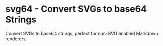 # svg64 - Convert SVGs to base64 Strings

Convert SVGs to base64 strings, perfect for non-SVG enabled Markdown renderers.

